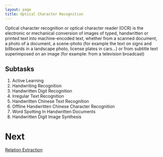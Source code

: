 ```yaml
---
layout: page
title: Optical Character Recognition
---
```


Optical character recognition or optical character reader (OCR) is the electronic or mechanical conversion of images of typed, handwritten or printed text into machine-encoded text, whether from a scanned document, a photo of a document, a scene-photo (for example the text on signs and billboards in a landscape photo, license plates in cars...) or from subtitle text superimposed on an image (for example: from a television broadcast)

## Subtasks
 1. Active Learning
 1. Handwriting Recognition
 1. Handwritten Digit Recognition
 1. Irregular Text Recognition
 1. Handwritten Chinese Text Recognition
 1. Offline Handwritten Chinese Character Recognition
 1. Word Spotting In Handwritten Documents
 1. Handwritten Digit Image Synthesis

# Next
[Relation Extraction](survey/relation_extraction.md)